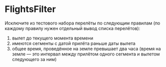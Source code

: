 # FlightsFilter
Исключите из тестового набора перелёты по 
следующим правилам (по каждому правилу нужен отдельный вывод списка перелётов):
1. вылет до текущего момента времени
2. имеются сегменты с датой прилёта раньше даты вылета
3. общее время, проведённое на земле превышает два часа (время на земле — это интервал 
между прилётом одного сегмента и вылетом следующего за ним)